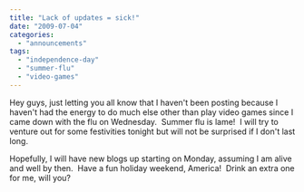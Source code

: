 ```yaml
---
title: "Lack of updates = sick!"
date: "2009-07-04"
categories: 
  - "announcements"
tags: 
  - "independence-day"
  - "summer-flu"
  - "video-games"
---
```


Hey guys, just letting you all know that I haven't been posting because I haven't had the energy to do much else other than play video games since I came down with the flu on Wednesday.  Summer flu is lame!  I will try to venture out for some festivities tonight but will not be surprised if I don't last long.

Hopefully, I will have new blogs up starting on Monday, assuming I am alive and well by then.  Have a fun holiday weekend, America!  Drink an extra one for me, will you?

